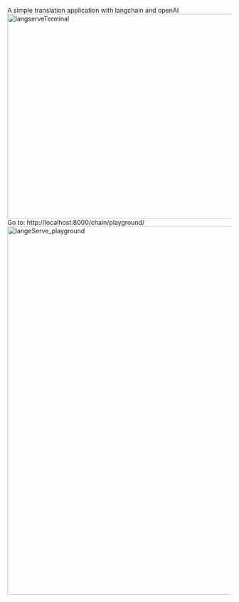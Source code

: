 A simple translation application with langchain and openAI
<img width="1056" height="460" alt="langserveTerminal" src="https://github.com/user-attachments/assets/32d8b2a9-86f8-44ff-908b-bdb815b2b1d2" />
Go to: http://localhost:8000/chain/playground/
<img width="1298" height="829" alt="langeServe_playground" src="https://github.com/user-attachments/assets/94e54f43-3098-47c7-b630-5ae7686f5702" />
